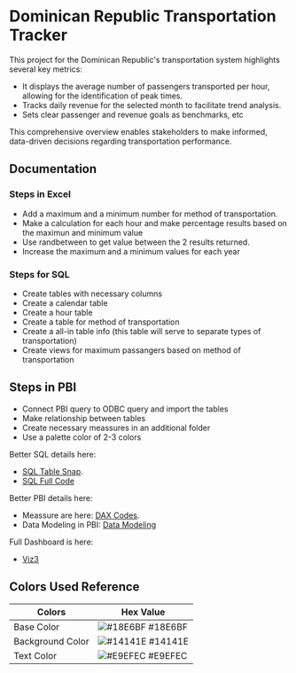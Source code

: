 # Dominican Republic Transportation Tracker

This project for the Dominican Republic's transportation system highlights several key metrics:

- It displays the average number of passengers transported per hour, allowing for the identification of peak times.
- Tracks daily revenue for the selected month to facilitate trend analysis.
- Sets clear passenger and revenue goals as benchmarks, etc

This comprehensive overview enables stakeholders to make informed, data-driven decisions regarding transportation performance.
## Documentation

### Steps in Excel
- Add a maximum and a minimum number for method of transportation.
- Make a calculation for each hour and make percentage results based on the maximun and minimum value
- Use randbetween to get value between the 2 results returned.
- Increase the maximum and a minimum values for each year

### Steps for SQL
- Create tables with necessary columns
- Create a calendar table
- Create a hour table
- Create a table for method of transportation
- Create a all-in table info (this table will serve to separate types of transportation)
- Create views for maximum passangers based on method of transportation

## Steps in PBI
- Connect PBI query to ODBC query and import the tables
- Make relationship between tables
- Create necessary meassures in an additional folder
- Use a palette color of 2-3 colors

Better SQL details here: 
- [SQL Table Snap](https://github.com/radha2106/Viz4-DR_Transportation/tree/main/sql_snaps).
- [SQL Full Code](https://github.com/radha2106/Viz4-DR_Transportation/blob/main/Transport_Database_Creation_and_Tables.sql)

Better PBI details here:
- Meassure are here: [DAX Codes](https://github.com/radha2106/Viz4-DR_Transportation/blob/main/DAX%20Formulas).
- Data Modeling in PBI: [Data Modeling](https://github.com/radha2106/Viz4-DR_Transportation/blob/main/DataModel.png)

Full Dashboard is here:
- [Viz3](https://app.powerbi.com/view?r=eyJrIjoiOWZlN2Y2NDEtOWQwNC00MzBmLWIwNzMtZTY1OTkyZDhmM2IwIiwidCI6IjQ4MjkzMjgyLTgzMmQtNGQwYi05ZTBmLTVmMmFmYTg5YTFlNCIsImMiOjJ9&pageName=ReportSectiond92f28b790ab9efba978)

## Colors Used Reference

| Colors             | Hex Value                                                               |
| ----------------- | ------------------------------------------------------------------ |
| Base Color | ![#18E6BF](https://via.placeholder.com/10/18E6BF?text=+) #18E6BF |
| Background Color | ![#14141E](https://via.placeholder.com/10/14141E?text=+) #14141E |
| Text Color | ![#E9EFEC](https://via.placeholder.com/10/E9EFEC?text=+) #E9EFEC |
